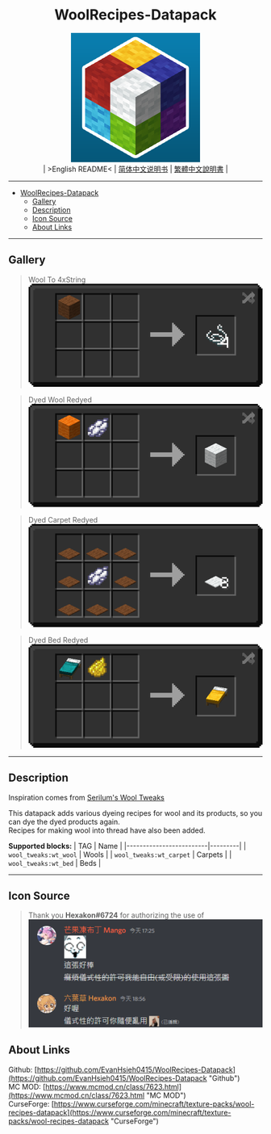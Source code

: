 <div align='center'>

# WoolRecipes-Datapack
![./img/icon/new_icon.png](./img/icon/new_icon.png)  
| >English README< | [简体中文说明书](./README/README.zho-Hans_CN.md) | [繁體中文說明書](./README/README.zho-Hant_TW.md) |

</div>

---

- [WoolRecipes-Datapack](#woolrecipes-datapack)
  - [Gallery](#gallery)
  - [Description](#description)
  - [Icon Source](#icon-source)
  - [About Links](#about-links)

---

## Gallery

> Wool To 4xString  
> ![./img/README/wool_tweaks_wool_to_string.png](./img/README/wool_tweaks_wool_to_string.png)  

> Dyed Wool Redyed  
> ![./img/README/wool_tweaks_wool_white_wool.png](./img/README/wool_tweaks_wool_white_wool.png)  

> Dyed Carpet Redyed  
> ![./img/README/wool_tweaks_carpet_white_carpet.png](./img/README/wool_tweaks_carpet_white_carpet.png)  

> Dyed Bed Redyed  
> ![./img/README/wool_tweaks_bed_yellow_bed.png](./img/README/wool_tweaks_bed_yellow_bed.png)  

---

## Description

Inspiration comes from [Serilum's Wool Tweaks](https://www.curseforge.com/minecraft/mc-mods/wool-tweaks "Wool Tweaks")  

This datapack adds various dyeing recipes for wool and its products, so you can dye the dyed products again.  
Recipes for making wool into thread have also been added.  

**Supported blocks:**
|           TAG           |  Name   |
|-------------------------|---------|
| `wool_tweaks:wt_wool`   | Wools   |
| `wool_tweaks:wt_carpet` | Carpets |
| `wool_tweaks:wt_bed`    | Beds    |

---

## Icon Source

> Thank you **Hexakon#6724** for authorizing the use of  
> ![./img/icon/new_icon_license.png](./img/icon/new_icon_license.png)  

## About Links

Github: [https://github.com/EvanHsieh0415/WoolRecipes-Datapack](https://github.com/EvanHsieh0415/WoolRecipes-Datapack "Github")  
MC MOD: [https://www.mcmod.cn/class/7623.html](https://www.mcmod.cn/class/7623.html "MC MOD")  
CurseForge: [https://www.curseforge.com/minecraft/texture-packs/wool-recipes-datapack](https://www.curseforge.com/minecraft/texture-packs/wool-recipes-datapack "CurseForge")  
